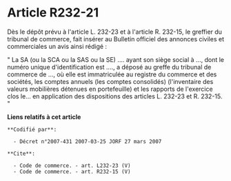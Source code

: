 # Article R232-21

Dès le dépôt prévu à l'article L. 232-23 et à l'article R. 232-15, le greffier du tribunal de commerce, fait insérer au
Bulletin officiel des annonces civiles et commerciales un avis ainsi rédigé :

" La SA (ou la SCA ou la SAS ou la SE) .... ayant son siège social à ..., dont le numéro unique d'identification est ...., a
déposé au greffe du tribunal de commerce de ..., où elle est immatriculée au registre du commerce et des sociétés, les
comptes annuels (les comptes consolidés) (l'inventaire des valeurs mobilières détenues en portefeuille) et les rapports de
l'exercice clos le... en application des dispositions des articles L. 232-23 et R. 232-15. "

**Liens relatifs à cet article**

	**Codifié par**:

	  - Décret n°2007-431 2007-03-25 JORF 27 mars 2007

	**Cite**:

	  - Code de commerce. - art. L232-23 (V)
	  - Code de commerce. - art. R232-15 (V)
